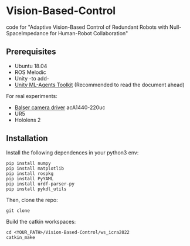 # Vision-Based-Control
code for "Adaptive  Vision-Based  Control  of  Redundant  Robots  with  Null-SpaceImpedance  for  Human-Robot  Collaboration"

## Prerequisites

* Ubuntu 18.04
* ROS Melodic
* Unity -to add-
* [Unity ML-Agents Toolkit](https://github.com/Unity-Technologies/ml-agents) (Recommended to read the document ahead)

For real experiments:
* [Balser camera driver](https://zh.docs.baslerweb.com/camera-installation) acA1440-220uc
* UR5
* Hololens 2


## Installation

Install the following dependences in your python3 env:

```
pip install numpy
pip install matplotlib
pip install rospkg
pip install PyYAML
pip install urdf-parser-py
pip install pykdl_utils
```

Then, clone the repo:

```
git clone
```

Build the catkin workspaces:

```
cd <YOUR_PATH>/Vision-Based-Control/ws_icra2022
catkin_make
```
